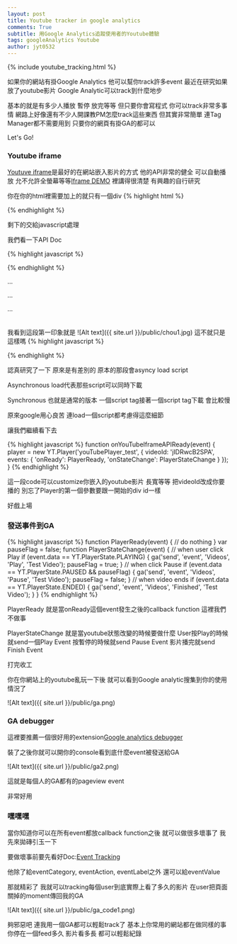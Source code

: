 ```yaml
---
layout: post
title: Youtube tracker in google analytics
comments: True 
subtitle: 用Google Analytics追蹤使用者的Youtube體驗
tags: googleAnalytics Youtube
author: jyt0532
---
```

{% include youtube_tracking.html %}

如果你的網站有掛Google Analytics 他可以幫你track許多event
最近在研究如果放了youtube影片 Google Analytic可以track到什麼地步

基本的就是有多少人播放 暫停 放完等等 但只要你會寫程式
你可以track非常多事情 網路上好像還有不少人開課教PM怎麼track這些東西
但其實非常簡單 連Tag Manager都不需要用到 只要你的網頁有掛GA的都可以

Let's Go!

### Youtube iframe

[Youtuve iframe](https://developers.google.com/youtube/iframe_api_reference)是最好的在網站嵌入影片的方式 他的API非常的健全 可以自動播放 允不允許全螢幕等等[Iframe DEMO](https://developers.google.com/youtube/youtube_player_demo) 裡講得很清楚 有興趣的自行研究

你在你的html裡需要加上的就只有一個div
{% highlight html %}
<div id="youTubePlayer_test"></div>
{% endhighlight %}

剩下的交給javascript處理

我們看一下API Doc 

{% highlight javascript %}
<script>
  var tag = document.createElement('script');
  tag.src = "https://www.youtube.com/iframe_api";
  var firstScriptTag = document.getElementsByTagName('script')[0];
  firstScriptTag.parentNode.insertBefore(tag, firstScriptTag);
</script>
{% endhighlight %}

...

...

...
<br><br><br>
我看到這段第一印象就是
![Alt text]({{ site.url }}/public/chou1.jpg)
這不就只是這樣嗎
{% highlight javascript %}
<script src="http://www.youtube.com/iframe_api"></script>
{% endhighlight %}

認真研究了一下 原來是有差別的 原本的那段會asyncy load script

Asynchronous load代表那些script可以同時下載

Synchronous 也就是通常的版本 一個script tag接著一個script tag下載 會比較慢

原來google用心良苦 連load一個script都考慮得這麼細節

讓我們繼續看下去

{% highlight javascript %}
function onYouTubeIframeAPIReady(event) {
  player = new YT.Player('youTubePlayer_test', {
    videoId: 'jIDRwcB2SPA',
    events: {
      'onReady': PlayerReady,
      'onStateChange': PlayerStateChange
    }
  });
}
{% endhighlight %}

這一段code可以customize你嵌入的youtube影片 長寬等等
把videoId改成你要播的 別忘了Player的第一個參數要跟一開始的div id一樣

好戲上場

### 發送事件到GA

{% highlight javascript %}
function PlayerReady(event) {
  // do nothing
}
var pauseFlag = false;
function PlayerStateChange(event) {
  // when user click Play
  if (event.data == YT.PlayerState.PLAYING) {
    ga('send', 'event', 'Videos', 'Play', 'Test Video');
    pauseFlag = true;
  }
  // when click Pause
  if (event.data == YT.PlayerState.PAUSED && pauseFlag) {
    ga('send', 'event', 'Videos', 'Pause', 'Test Video');
    pauseFlag = false;
  }
  // when video ends
  if (event.data == YT.PlayerState.ENDED) {
    ga('send', 'event', 'Videos', 'Finished', 'Test Video');
  }
}
{% endhighlight %}

PlayerReady 就是當onReady這個event發生之後的callback function 這裡我們不做事

PlayerStateChange 就是當youtube狀態改變的時候要做什麼 User按Play的時候就send一個Play Event 按暫停的時候就send Pause Event 影片播完就send Finish Event

打完收工

你在你網站上的youtube亂玩一下後 就可以看到Google analytic搜集到你的使用情況了

![Alt text]({{ site.url }}/public/ga.png)

### GA debugger

這裡要推薦一個很好用的extension[Google analytics debugger](https://chrome.google.com/webstore/detail/google-analytics-debugger/jnkmfdileelhofjcijamephohjechhna?hl=en)

裝了之後你就可以開你的console看到底什麼event被發送給GA


![Alt text]({{ site.url }}/public/ga2.png)

這就是每個人的GA都有的pageview event

非常好用

### 嘿嘿嘿

當你知道你可以在所有event都放callback function之後 
就可以做很多壞事了
我先來拋磚引玉一下

要做壞事前要先看好Doc:[Event Tracking](https://developers.google.com/analytics/devguides/collection/analyticsjs/events)

他除了給eventCategory, eventAction, eventLabel之外 還可以給eventValue

那就精彩了 我就可以tracking每個user到底實際上看了多久的影片 在user把頁面關掉的moment傳回我的GA

![Alt text]({{ site.url }}/public/ga_code1.png)

夠邪惡吧 連我用一個GA都可以輕鬆track了 基本上你常用的網站都在做同樣的事 你停在一個feed多久 影片看多長 
都可以輕鬆紀錄
